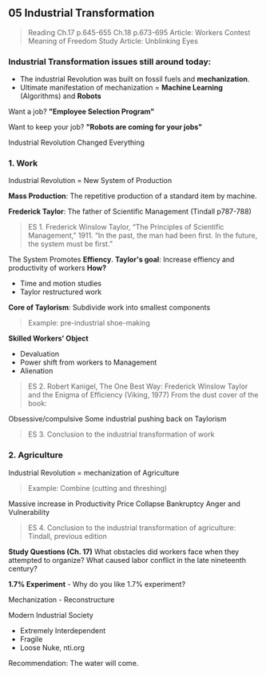 ## 05 Industrial Transformation

>Reading
Ch.17 p.645-655
Ch.18 p.673-695
Article: Workers Contest Meaning of Freedom Study
Article: Unblinking Eyes

### Industrial Transformation issues still around today:
+ The industrial Revolution was built on fossil fuels and **mechanization**.
+ Ultimate manifestation of mechanization = **Machine Learning** (Algorithms) and **Robots**

Want a job? **"Employee Selection Program"**

Want to keep your job? **"Robots are coming for your jobs"**

Industrial Revolution Changed Everything

### 1. Work
Industrial Revolution = New System of Production

**Mass Production**: The repetitive production of a standard item by machine.

**Frederick Taylor**: The father of Scientific Management (Tindall p787-788)

>ES 1. Frederick Winslow Taylor, “The Principles of Scientific Management,” 1911.
“In the past, the man had been first. In the future, the system must be first.”

The System Promotes **Effiency**.
**Taylor's goal**: Increase effiency and productivity of workers
**How?**
+ Time and motion studies
+ Taylor restructured work

**Core of Taylorism**: Subdivide work into smallest components
> Example: pre-industrial shoe-making

**Skilled Workers' Object**
+ Devaluation
+ Power shift from workers to Management
+ Alienation

>ES 2. Robert Kanigel, The One Best Way: Frederick Winslow Taylor and the Enigma of Efficiency (Viking, 1977) From the dust cover of the book:

Obsessive/compulsive
Some industrial pushing back on Taylorism

>ES 3. Conclusion to the industrial transformation of work

### 2. Agriculture
Industrial Revolution = mechanization of Agriculture
> Example: Combine (cutting and threshing)

Massive increase in Productivity
Price Collapse
Bankruptcy
Anger and Vulnerability

>ES 4. Conclusion to the industrial transformation of agriculture: Tindall, previous edition

**Study Questions (Ch. 17)**
What obstacles did workers face when they attempted to organize?
What caused labor conflict in the late nineteenth century?

**1.7% Experiment** - Why do you like 1.7% experiment?

Mechanization - Reconstructure

Modern Industrial Society
+ Extremely Interdependent
+ Fragile
+ Loose Nuke, nti.org

Recommendation: The water will come.

